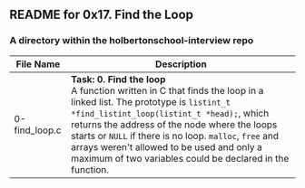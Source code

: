 ## README for 0x17. Find the Loop ##
### A directory within the holbertonschool-interview repo ###

| File Name | Description |
| --------- | ----------- |
| 0-find_loop.c | **Task: 0. Find the loop** <br> A function written in C that finds the loop in a linked list. The prototype is `listint_t *find_listint_loop(listint_t *head);`, which returns the address of the node where the loops starts or `NULL` if there is no loop. `malloc`, `free` and arrays weren't allowed to be used and only a maximum of two variables could be declared in the function. |
